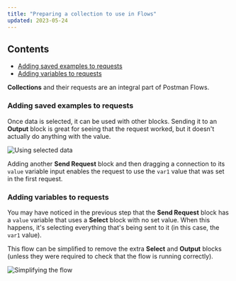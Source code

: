 ```yaml
---
title: "Preparing a collection to use in Flows"
updated: 2023-05-24
---
```


## Contents

* [Adding saved examples to requests](#adding-saved-examples-to-requests)
* [Adding variables to requests](#adding-variables-to-requests)

**Collections** and their requests are an integral part of Postman Flows.

### Adding saved examples to requests

Once data is selected, it can be used with other blocks. Sending it to an **Output** block is great for seeing that the request worked, but it doesn't actually do anything with the value.

![Using selected data](https://assets.postman.com/postman-labs-docs/concepts/using-selected-data.gif)

Adding another **Send Request** block and then dragging a connection to its `value` variable input enables the request to use the `var1` value that was set in the first request.

### Adding variables to requests

You may have noticed in the previous step that the **Send Request** block has a `value` variable that uses a **Select** block with no set value. When this happens, it's selecting everything that's being sent to it (in this case, the `var1` value).

This flow can be simplified to remove the extra **Select** and **Output** blocks (unless they were required to check that the flow is running correctly).

![Simplifying the flow](https://assets.postman.com/postman-labs-docs/concepts/simplifying-the-flow.gif)
